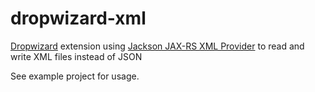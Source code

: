 dropwizard-xml
==============

[Dropwizard](https://github.com/dropwizard/dropwizard) extension using [Jackson JAX-RS XML Provider](https://github.com/FasterXML/jackson-jaxrs-xml-provider) to read and write XML files instead of JSON

See example project for usage.
